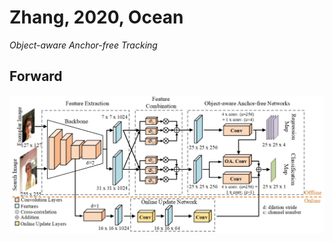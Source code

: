 # Zhang, 2020, Ocean

*Object-aware Anchor-free Tracking*

## Forward
<img src="./img/gaozhong_forward_01.png"  style="zoom:66%"  align="center"/>


